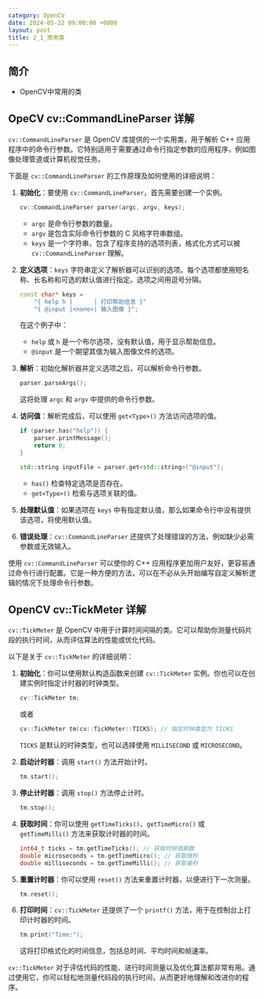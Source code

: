 ```yaml
---
category: OpenCV
date: 2024-05-22 09:00:00 +0800
layout: post
title: 2_1_常用类
---
```

## 简介

+ OpenCV中常用的类

## OpeCV cv::CommandLineParser 详解

`cv::CommandLineParser` 是 OpenCV 库提供的一个实用类，用于解析 C++ 应用程序中的命令行参数。它特别适用于需要通过命令行指定参数的应用程序，例如图像处理管道或计算机视觉任务。

下面是 `cv::CommandLineParser` 的工作原理及如何使用的详细说明：

1. **初始化**：要使用 `cv::CommandLineParser`，首先需要创建一个实例。

    ```cpp
    cv::CommandLineParser parser(argc, argv, keys);
    ```

    - `argc` 是命令行参数的数量。
    - `argv` 是包含实际命令行参数的 C 风格字符串数组。
    - `keys` 是一个字符串，包含了程序支持的选项列表，格式化方式可以被 `cv::CommandLineParser` 理解。

2. **定义选项**：`keys` 字符串定义了解析器可以识别的选项。每个选项都使用短名称、长名称和可选的默认值进行指定。选项之间用逗号分隔。

    ```cpp
    const char* keys =
        "{ help h |      | 打印帮助信息 }"
        "{ @input |<none>| 输入图像 }";
    ```

    在这个例子中：
    - `help` 或 `h` 是一个布尔选项，没有默认值，用于显示帮助信息。
    - `@input` 是一个期望其值为输入图像文件的选项。

3. **解析**：初始化解析器并定义选项之后，可以解析命令行参数。

    ```cpp
    parser.parseArgs();
    ```

    这将处理 `argc` 和 `argv` 中提供的命令行参数。

4. **访问值**：解析完成后，可以使用 `get<Type>()` 方法访问选项的值。

    ```cpp
    if (parser.has("help")) {
        parser.printMessage();
        return 0;
    }

    std::string inputFile = parser.get<std::string>("@input");
    ```

    - `has()` 检查特定选项是否存在。
    - `get<Type>()` 检索与选项关联的值。

5. **处理默认值**：如果选项在 `keys` 中有指定默认值，那么如果命令行中没有提供该选项，将使用默认值。

6. **错误处理**：`cv::CommandLineParser` 还提供了处理错误的方法，例如缺少必需参数或无效输入。

使用 `cv::CommandLineParser` 可以使你的 C++ 应用程序更加用户友好，更容易通过命令行进行配置。它是一种方便的方法，可以在不必从头开始编写自定义解析逻辑的情况下处理命令行参数。

## OpenCV cv::TickMeter 详解

`cv::TickMeter` 是 OpenCV 中用于计算时间间隔的类。它可以帮助你测量代码片段的执行时间，从而评估算法的性能或优化代码。

以下是关于 `cv::TickMeter` 的详细说明：

1. **初始化**：你可以使用默认构造函数来创建 `cv::TickMeter` 实例。你也可以在创建实例时指定计时器的时钟类型。

    ```cpp
    cv::TickMeter tm;
    ```

    或者

    ```cpp
    cv::TickMeter tm(cv::TickMeter::TICKS); // 指定时钟类型为 TICKS
    ```

    `TICKS` 是默认的时钟类型，也可以选择使用 `MILLISECOND` 或 `MICROSECOND`。

2. **启动计时器**：调用 `start()` 方法开始计时。

    ```cpp
    tm.start();
    ```

3. **停止计时器**：调用 `stop()` 方法停止计时。

    ```cpp
    tm.stop();
    ```

4. **获取时间**：你可以使用 `getTimeTicks()`、`getTimeMicro()` 或 `getTimeMilli()` 方法来获取计时器的时间。

    ```cpp
    int64_t ticks = tm.getTimeTicks(); // 获取时钟周期数
    double microseconds = tm.getTimeMicro(); // 获取微秒
    double milliseconds = tm.getTimeMilli(); // 获取毫秒
    ```

5. **重置计时器**：你可以使用 `reset()` 方法来重置计时器，以便进行下一次测量。

    ```cpp
    tm.reset();
    ```

6. **打印时间**：`cv::TickMeter` 还提供了一个 `printf()` 方法，用于在控制台上打印计时器的时间。

    ```cpp
    tm.print("Time:");
    ```

    这将打印格式化的时间信息，包括总时间、平均时间和帧速率。

`cv::TickMeter` 对于评估代码的性能、进行时间测量以及优化算法都非常有用。通过使用它，你可以轻松地测量代码段的执行时间，从而更好地理解和改进你的程序。